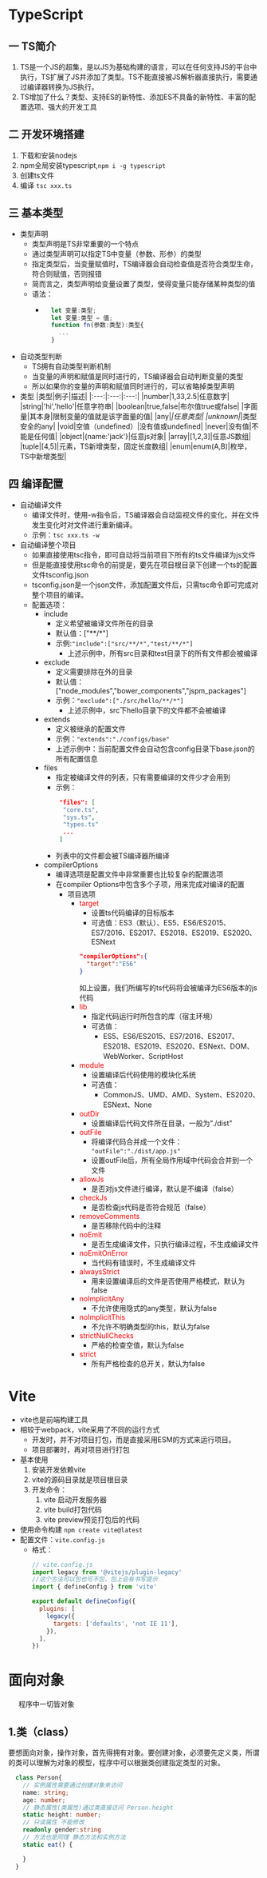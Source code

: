 # TypeScript
## 一 TS简介
  1. TS是一个JS的超集，是以JS为基础构建的语言，可以在任何支持JS的平台中执行，TS扩展了JS并添加了类型。TS不能直接被JS解析器直接执行，需要通过编译器转换为JS执行。
  2. TS增加了什么？类型、支持ES的新特性、添加ES不具备的新特性、丰富的配置选项、强大的开发工具
## 二 开发环境搭建
  1. 下载和安装nodejs
  2. npm全局安装typescript,```npm i -g typescript```
  3. 创建ts文件
  4. 编译 ```tsc xxx.ts```
## 三 基本类型
  - 类型声明
    - 类型声明是TS非常重要的一个特点
    - 通过类型声明可以指定TS中变量（参数、形参）的类型
    - 指定类型后，当变量赋值时，TS编译器会自动检查值是否符合类型生命，符合则赋值，否则报错
    - 简而言之，类型声明给变量设置了类型，使得变量只能存储某种类型的值
    - 语法：
      - ```typescript
          let 变量:类型;
          let 变量:类型 = 值;
          function fn(参数:类型):类型{
            ...
          }
        ```
  - 自动类型判断
    - TS拥有自动类型判断机制
    - 当变量的声明和赋值是同时进行的，TS编译器会自动判断变量的类型
    - 所以如果你的变量的声明和赋值同时进行的，可以省略掉类型声明
  - 类型
    |类型|例子|描述|
    |:---:|:---:|:---:|
    |number|1,33,2.5|任意数字|
    |string|'hi','hello'|任意字符串|
    |boolean|true,false|布尔值true或false|
    |字面量|其本身|限制变量的值就是该字面量的值|
    |any|*|任意类型|
    |unknown|*|类型安全的any|
    |void|空值（undefined）|没有值或undefined|
    |never|没有值|不能是任何值|
    |object|{name:'jack'}|任意js对象|
    |array|[1,2,3]|任意JS数组|
    |tuple|[4,5]|元素，TS新增类型，固定长度数组|
    |enum|enum(A,B)|枚举，TS中新增类型|
## 四 编译配置
  - 自动编译文件
    - 编译文件时，使用-w指令后，TS编译器会自动监视文件的变化，并在文件发生变化时对文件进行重新编译。
    - 示例：```tsc xxx.ts -w```
  - 自动编译整个项目
    - 如果直接使用tsc指令，即可自动将当前项目下所有的ts文件编译为js文件
    - 但是能直接使用tsc命令的前提是，要先在项目根目录下创建一个ts的配置文件tsconfig.json
    - tsconfig.json是一个json文件，添加配置文件后，只需tsc命令即可完成对整个项目的编译。
    - 配置选项：
      - include
        - 定义希望被编译文件所在的目录
        - 默认值：["**/*"]
        - 示例:```"include":["src/**/*","test/**/*"]```
          - 上述示例中，所有src目录和test目录下的所有文件都会被编译
      - exclude
        - 定义需要排除在外的目录
        - 默认值：["node_modules","bower_components","jspm_packages"]
        - 示例：```"exclude":["./src/hello/**/*"]```
          - 上述示例中，src下hello目录下的文件都不会被编译
      - extends
        - 定义被继承的配置文件
        - 示例：```"extends":"./configs/base"```
        - 上述示例中：当前配置文件会自动包含config目录下base.json的所有配置信息
      - files
        - 指定被编译文件的列表，只有需要编译的文件少才会用到
        - 示例：
          ```json
           "files": [
            "core.ts",
            "sys.ts",
            "types.ts"
            ...
           ]
          ```
        - 列表中的文件都会被TS编译器所编译
      - compilerOptions
        - 编译选项是配置文件中非常重要也比较复杂的配置选项
        - 在compiler Options中包含多个子项，用来完成对编译的配置
          - 项目选项
            - <font color=red>target</font>
              - 设置ts代码编译的目标版本
              - 可选值：ES3（默认）、ES5、ES6/ES2015、ES7/2016、ES2017、ES2018、ES2019、ES2020、ESNext
              ```json
              "compilerOptions":{
                "target":"ES6"
              }
              ```
              如上设置，我们所编写的ts代码将会被编译为ES6版本的js代码
            - <font color=red>lib</font>
              - 指定代码运行时所包含的库（宿主环境）
              - 可选值：
                - ES5、ES6/ES2015、ES7/2016、ES2017、ES2018、ES2019、ES2020、ESNext、DOM、WebWorker、ScriptHost
            - <font color=red>module</font>
              - 设置编译后代码使用的模块化系统
              - 可选值：
                - CommonJS、UMD、AMD、System、ES2020、ESNext、None
            - <font color=red>outDir</font>
              - 设置编译后代码文件所在目录，一般为"./dist"
            - <font color=red>outFile</font>
              - 将编译代码合并成一个文件：  ```"outFile":"./dist/app.js"```
              - 设置outFile后，所有全局作用域中代码会合并到一个文件
            - <font color=red>allowJs</font>
              - 是否对js文件进行编译，默认是不编译（false）
            - <font color=red>checkJs</font>
              - 是否检查js代码是否符合规范（false）
            - <font color=red>removeComments</font>
              - 是否移除代码中的注释
            - <font color=red>noEmit</font>
              - 是否生成编译文件，只执行编译过程，不生成编译文件
            - <font color=red>noEmitOnError</font>
              - 当代码有错误时，不生成编译文件
            - <font color=red>alwaysStrict</font>
              - 用来设置编译后的文件是否使用严格模式，默认为false
            - <font color=red>noImplicitAny</font>
              - 不允许使用隐式的any类型，默认为false
            - <font color=red>noImplicitThis</font>
              - 不允许不明确类型的this，默认为false
            - <font color=red>strictNullChecks</font>
              - 严格的检查空值，默认为false
            - <font color=red>strict</font>
              - 所有严格检查的总开关，默认为false


# Vite
  - vite也是前端构建工具
  - 相较于webpack，vite采用了不同的运行方式
    - 开发时，并不对项目打包，而是直接采用ESM的方式来运行项目。
    - 项目部署时，再对项目进行打包
  - 基本使用
    1. 安装开发依赖vite
    2. vite的源码目录就是项目根目录
    3. 开发命令：
       1. vite 启动开发服务器
       2. vite build打包代码
       3. vite preview预览打包后的代码
  - 使用命令构建
    ```npm create vite@latest```
  - 配置文件：```vite.config.js```
    - 格式：
      ```JavaScript
      // vite.config.js
      import legacy from '@vitejs/plugin-legacy'
      //这个方法可以包也可不包，包上会有书写提示
      import { defineConfig } from 'vite'

      export default defineConfig({
        plugins: [
          legacy({
            targets: ['defaults', 'not IE 11'],
          }),
        ],
      })
      ```
# 面向对象
$\quad$ 程序中一切皆对象
## 1.类（class）
要想面向对象，操作对象，首先得拥有对象。要创建对象，必须要先定义类，所谓的类可以理解为对象的模型，程序中可以根据类创建指定类型的对象。
```typescript
  class Person{
    // 实例属性需要通过创建对象来访问
    name: string;
    age: number;
    // 静态属性(类属性)通过类直接访问 Person.height
    static height: number;
    // 只读属性 不能修改
    readonly gender:string
    // 方法也是同理 静态方法和实例方法
    static eat() {

    }
  }
```